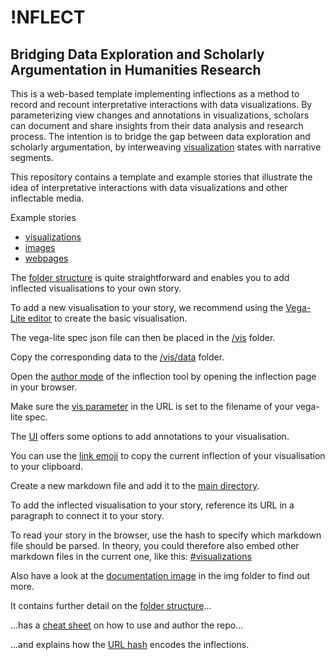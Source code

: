 # !NFLECT
## Bridging Data Exploration and Scholarly Argumentation in Humanities Research

This is a web-based template implementing inflections as a method to record and recount interpretative interactions with data visualizations. By parameterizing view changes and annotations in visualizations, scholars can document and share insights from their data analysis and research process. The intention is to bridge the gap between data exploration and scholarly argumentation, by interweaving [visualization](img/#10,8,1162,1455&ff0000&&&chart_overview.png) states with narrative segments.



This repository contains a template and example stories that illustrate the idea of interpretative interactions with data visualizations and other inflectable media.

Example stories
- <a href="#visualizations">visualizations</a>
- <a href="#images">images</a>
- <a href="#webpages">webpages</a>


The [folder structure](img/#0,0,369,865&ff0000&&&folder_structure.png) is quite straightforward and enables you to add inflected visualisations to your own story.



To add a new visualisation to your story, we recommend using the <a href="https://vega.github.io/editor/#/examples/vega-lite/bar">Vega-Lite editor</a> to create the basic visualisation.

The vega-lite spec json file can then be placed in the [/vis](img/#0,120,369,680&85eb1f&12,237,353,615&&folder_structure.png) folder.



Copy the corresponding data to the [/vis/data](img/#0,120,369,680&85eb1f&52,273,131,313&&folder_structure.png) folder.


Open the [author mode](img/#0,0,912,746&ff0000&&&inflections_editor.png) of the inflection tool by opening the inflection page in your browser.


Make sure the [vis parameter](img/#44,-51,862,336&ff0000&496,10,610,45&&inflections_editor.png) in the URL is set to the filename of your vega-lite spec.


The [UI](img/#0,0,912,746&ff0000&522,352,761,646&&inflections_editor.png
) offers some options to add annotations to your visualisation.


You can use the [link emoji](img/#0,0,912,746&ff0000&814,346,863,397&&inflections_editor.png) to copy the current inflection of your visualisation to your clipboard.


Create a new markdown file and add it to the [main directory](img/#0,0,369,865&85eb1f&38,660,273,852&&folder_structure.png).

To add the inflected visualisation to your story, reference its URL in a paragraph to connect it to your story.



To read your story in the browser, use the hash to specify which markdown file should be parsed. In theory, you could therefore also embed other markdown files in the current one, like this: [#visualizations](#visualizations)




Also have a look at the [documentation image](img/#0,0,3500,7287&ff0000&&&documentation_image.png) in the img folder to find out more.


It contains further detail on the [folder structure](img/#0,192,3500,2375&ff0000&&&documentation_image.png)...


...has a [cheat sheet](img/#0,2496,3500,5582&ff0000&&&documentation_image.png) on how to use and author the repo...


...and explains how the [URL hash](img/#0,5037,3500,7656&ff0000&&&documentation_image.png) encodes the inflections.

